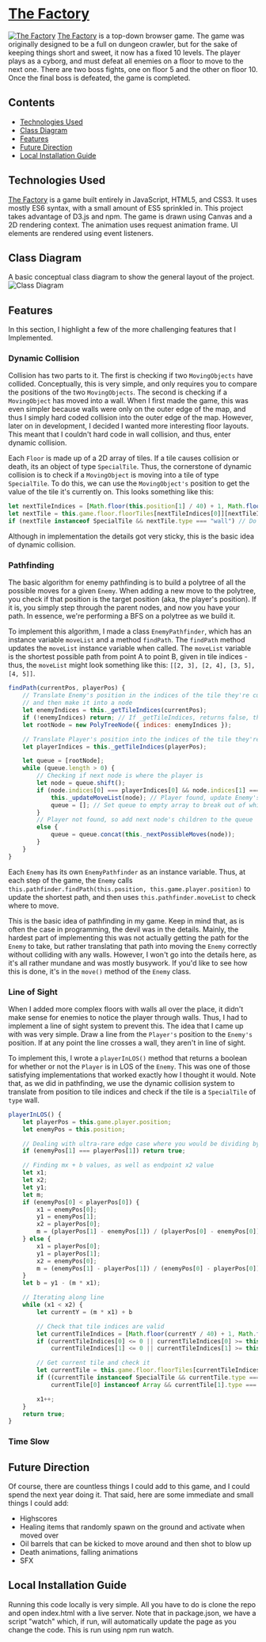 # [The Factory](https://pcampbell42.github.io/the-factory/)
[![The Factory](https://github.com/pcampbell42/the-factory/blob/main/dist/assets/readme_assets/home_page.png)](https://pcampbell42.github.io/the-factory/)
[The Factory](https://pcampbell42.github.io/the-factory/) is a top-down browser game. The game was originally designed to be a full on dungeon crawler, but for the sake of keeping things short and sweet, it now has a fixed 10 levels. The player plays as a cyborg, and must defeat all enemies on a floor to move to the next one. There are two boss fights, one on floor 5 and the other on floor 10. Once the final boss is defeated, the game is completed.

## Contents
* [Technologies Used](#technologies-used)
* [Class Diagram](#class-diagram)
* [Features](#features)
* [Future Direction](#future-direction)
* [Local Installation Guide](#local-installation-guide)

## Technologies Used
[The Factory](https://pcampbell42.github.io/the-factory/) is a game built entirely in JavaScript, HTML5, and CSS3. It uses mostly ES6 syntax, with a small amount of ES5 sprinkled in. This project takes advantage of D3.js and npm. The game is drawn using Canvas and a 2D rendering context. The animation uses request animation frame. UI elements are rendered using event listeners. 

## Class Diagram
A basic conceptual class diagram to show the general layout of the project.
![Class Diagram](https://github.com/pcampbell42/the-factory/blob/main/dist/assets/readme_assets/classDiagram.drawio.png)

## Features
In this section, I highlight a few of the more challenging features that I Implemented.

### Dynamic Collision
Collision has two parts to it. The first is checking if two `MovingObjects` have collided. Conceptually, this is very simple, and only requires you to compare the positions of the two `MovingObjects`. The second is checking if a `MovingObject` has moved into a wall. When I first made the game, this was even simpler because walls were only on the outer edge of the map, and thus I simply hard coded collision into the outer edge of the map. However, later on in development, I decided I wanted more interesting floor layouts. This meant that I couldn't hard code in wall collision, and thus, enter dynamic collision.

Each `Floor` is made up of a 2D array of tiles. If a tile causes collision or death, its an object of type `SpecialTile`. Thus, the cornerstone of dynamic collision is to check if a `MovingObject` is moving into a tile of type `SpecialTile`. To do this, we can use the `MovingObject's` position to get the value of the tile it's currently on. This looks something like this:
```javascript
let nextTileIndices = [Math.floor(this.position[1] / 40) + 1, Math.floor((this.position[0] / 40) + 1];
let nextTile = this.game.floor.floorTiles[nextTileIndices[0]][nextTileIndices[1]];
if (nextTile instanceof SpecialTile && nextTile.type === "wall") // Do whatever
```
Although in implementation the details got very sticky, this is the basic idea of dynamic collision.

### Pathfinding
The basic algorithm for enemy pathfinding is to build a polytree of all the possible moves for a given `Enemy`. When adding a new move to the polytree, you check if that position is the target position (aka, the player's position). If it is, you simply step through the parent nodes, and now you have your path. In essence, we're performing a BFS on a polytree as we build it.

To implement this algorithm, I made a class `EnemyPathfinder`, which has an instance variable `moveList` and a method `findPath`. The `findPath` method updates the `moveList` instance variable when called. The `moveList` variable is the shortest possible path from point A to point B, given in tile indices - thus, the `moveList` might look something like this: `[[2, 3], [2, 4], [3, 5], [4, 5]]`.
```javascript
findPath(currentPos, playerPos) {
    // Translate Enemy's position in the indices of the tile they're currently on,
    // and then make it into a node
    let enemyIndices = this._getTileIndices(currentPos);
    if (!enemyIndices) return; // If _getTileIndices, returns false, the indices are invalid and we exit out
    let rootNode = new PolyTreeNode({ indices: enemyIndices });

    // Translate Player's position into the indices of the tile they're currently on.
    let playerIndices = this._getTileIndices(playerPos);

    let queue = [rootNode];
    while (queue.length > 0) {
        // Checking if next node is where the player is
        let node = queue.shift();
        if (node.indices[0] === playerIndices[0] && node.indices[1] === playerIndices[1]) {
            this._updateMoveList(node); // Player found, update Enemy's moveList
            queue = []; // Set queue to empty array to break out of while loop and exit method
        }
        // Player not found, so add next node's children to the queue
        else {
            queue = queue.concat(this._nextPossibleMoves(node));
        }
    }
}
```
Each `Enemy` has its own `EnemyPathfinder` as an instance variable. Thus, at each step of the game, the `Enemy` calls `this.pathfinder.findPath(this.position, this.game.player.position)` to update the shortest path, and then uses `this.pathfinder.moveList` to check where to move.

This is the basic idea of pathfinding in my game. Keep in mind that, as is often the case in programming, the devil was in the details. Mainly, the hardest part of implementing this was not actually getting the path for the `Enemy` to take, but rather translating that path into moving the `Enemy` correctly without colliding with any walls. However, I won't go into the details here, as it's all rather mundane and was mostly busywork. If you'd like to see how this is done, it's in the `move()` method of the `Enemy` class.

### Line of Sight
When I added more complex floors with walls all over the place, it didn't make sense for enemies to notice the player through walls. Thus, I had to implement a line of sight system to prevent this. The idea that I came up with was very simple. Draw a line from the `Player's` position to the `Enemy's` position. If at any point the line crosses a wall, they aren't in line of sight.

To implement this, I wrote a `playerInLOS()` method that returns a boolean for whether or not the `Player` is in LOS of the `Enemy`. This was one of those satisfying implementations that worked exactly how I thought it would. Note that, as we did in pathfinding, we use the dynamic collision system to translate from position to tile indices and check if the tile is a `SpecialTile` of `type` wall.
```javascript
playerInLOS() {
    let playerPos = this.game.player.position;
    let enemyPos = this.position;

    // Dealing with ultra-rare edge case where you would be dividing by 0 to find m
    if (enemyPos[1] === playerPos[1]) return true;

    // Finding mx + b values, as well as endpoint x2 value
    let x1;
    let x2;
    let y1;
    let m;
    if (enemyPos[0] < playerPos[0]) {
        x1 = enemyPos[0];
        y1 = enemyPos[1];
        x2 = playerPos[0];
        m = (playerPos[1] - enemyPos[1]) / (playerPos[0] - enemyPos[0]);
    } else {
        x1 = playerPos[0];
        y1 = playerPos[1];
        x2 = enemyPos[0];
        m = (enemyPos[1] - playerPos[1]) / (enemyPos[0] - playerPos[0])
    }
    let b = y1 - (m * x1);

    // Iterating along line
    while (x1 < x2) {
        let currentY = (m * x1) + b

        // Check that tile indices are valid
        let currentTileIndices = [Math.floor(currentY / 40) + 1, Math.floor(x1 / 40) + 1];
        if (currentTileIndices[0] <= 0 || currentTileIndices[0] >= this.game.floor.numRows ||
            currentTileIndices[1] <= 0 || currentTileIndices[1] >= this.game.floor.numCols) return false;

        // Get current tile and check it
        let currentTile = this.game.floor.floorTiles[currentTileIndices[0]][currentTileIndices[1]];
        if ((currentTile instanceof SpecialTile && currentTile.type === "wall") ||
            currentTile[0] instanceof Array && currentTile[1].type === "wall") return false;

        x1++;
    }
    return true;
}
```

### Time Slow


## Future Direction
Of course, there are countless things I could add to this game, and I could spend the next year doing it. That said, here are some immediate and small things I could add:
* Highscores
* Healing items that randomly spawn on the ground and activate when moved over
* Oil barrels that can be kicked to move around and then shot to blow up
* Death animations, falling animations
* SFX

## Local Installation Guide
Running this code locally is very simple. All you have to do is clone the repo and open index.html with a live server. Note that in package.json, we have a script "watch" which, if run, will automatically update the page as you change the code. This is run using npm run watch.
